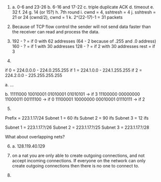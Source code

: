 1. a. 0-6 and 23-26
   b. 6-16 and 17-22
   c. triple duplicate ACK
   d. timeout
   e. 32
   f. 24
   g. 14 (or 15?)
   h. 7th round
   i. cwnd = 4, sshtresh = 4
   j. sshtresh = 21 or 24 (cwnd/2), cwnd = 1
   k. 2^(22-17)-1 = 31 packets

2. Because of TCP flow control the sender will not send data faster than the receiver can read and process the data.

3. 192 - ? = if 0 with 62 addresses (64 - 2 because of .255 and .0 address)
   160 - ? = if 1 with 30 addresses
   128 - ? = if 2 with 30 addresses
   rest = if 3

4.

if 0 = 224.0.0.0 - 224.0.255.255
if 1 = 224.1.0.0 - 224.1.255.255
if 2 = 224.2.0.0 - 225.255.255.255

a. ...

b.
11111000 10010001 01010001 01010101 -> if 3
11100000 00000000 11000011 00111100 -> if 0
11100001 10000000 00010001 01110111 -> if 2

5.

Prefix = 223.1.17/24
Subnet 1 = 60 ifs
Subnet 2 = 90 ifs
Subnet 3 = 12 ifs

Subnet 1 = 223.1.17.?/26
Subnet 2 = 223.1.17.?/25
Subnet 3 = 223.1.17.?/28

What about overlapping nets?

6. a. 128.119.40.129

7. on a nat you are only able to create outgoing connections, and not accept incoming connections. If everyone on the network can only create outgoing connections then there is no one to connect to.

8. 
